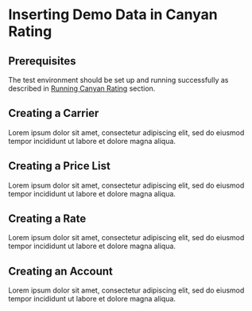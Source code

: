 # Inserting Demo Data in Canyan Rating


## Prerequisites

The test environment should be set up and running successfully as described in [Running Canyan Rating](/running/) section.


## Creating a Carrier

Lorem ipsum dolor sit amet, consectetur adipiscing elit, sed do eiusmod tempor incididunt ut labore et dolore magna aliqua.


## Creating a Price List

Lorem ipsum dolor sit amet, consectetur adipiscing elit, sed do eiusmod tempor incididunt ut labore et dolore magna aliqua.


## Creating a Rate

Lorem ipsum dolor sit amet, consectetur adipiscing elit, sed do eiusmod tempor incididunt ut labore et dolore magna aliqua.


## Creating an Account

Lorem ipsum dolor sit amet, consectetur adipiscing elit, sed do eiusmod tempor incididunt ut labore et dolore magna aliqua.
